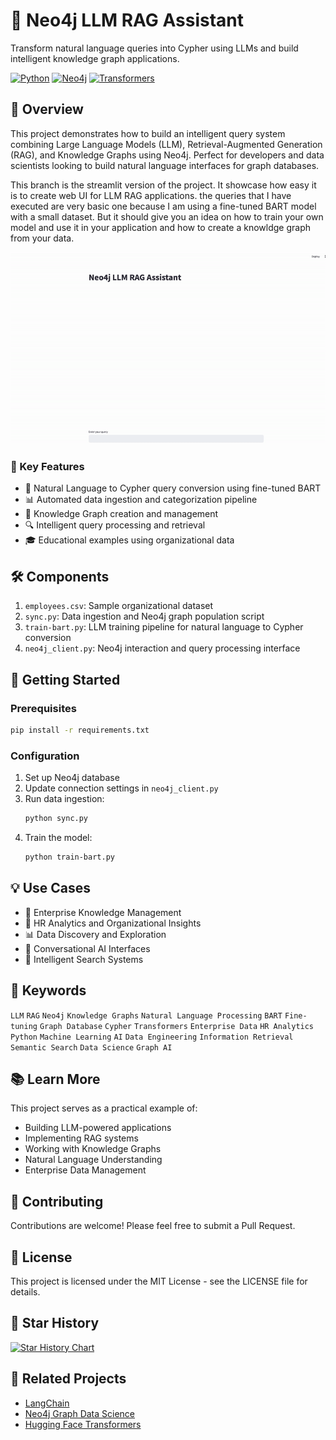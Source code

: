 # 🚀 Neo4j LLM RAG Assistant

Transform natural language queries into Cypher using LLMs and build intelligent knowledge graph applications.

[![Python](https://img.shields.io/badge/Python-3.8%2B-blue)]()
[![Neo4j](https://img.shields.io/badge/Neo4j-5.0%2B-blue)]()
[![Transformers](https://img.shields.io/badge/Transformers-latest-green)]()

## 🎯 Overview

This project demonstrates how to build an intelligent query system combining Large Language Models (LLM), Retrieval-Augmented Generation (RAG), and Knowledge Graphs using Neo4j. Perfect for developers and data scientists looking to build natural language interfaces for graph databases.

This branch is the streamlit version of the project. It showcase how easy it is to create web UI for LLM RAG applications. the queries that I have executed are very basic one because I am using a fine-tuned BART model with a small dataset. But it should give you an idea on how to train your own model and use it in your application and how to create a knowldge graph from your data.

![](/streamlit.gif)

### 🌟 Key Features

- 🤖 Natural Language to Cypher query conversion using fine-tuned BART
- 📊 Automated data ingestion and categorization pipeline
- 🎯 Knowledge Graph creation and management
- 🔍 Intelligent query processing and retrieval
- 🎓 Educational examples using organizational data

## 🛠️ Components

1. `employees.csv`: Sample organizational dataset
2. `sync.py`: Data ingestion and Neo4j graph population script
3. `train-bart.py`: LLM training pipeline for natural language to Cypher conversion
4. `neo4j_client.py`: Neo4j interaction and query processing interface

## 🚀 Getting Started

### Prerequisites

```bash
pip install -r requirements.txt
```

### Configuration

1. Set up Neo4j database
2. Update connection settings in `neo4j_client.py`
3. Run data ingestion:
   ```bash
   python sync.py
   ```
4. Train the model:
   ```bash
   python train-bart.py
   ```

## 💡 Use Cases

- 🏢 Enterprise Knowledge Management
- 👥 HR Analytics and Organizational Insights
- 📊 Data Discovery and Exploration
- 🤖 Conversational AI Interfaces
- 🎯 Intelligent Search Systems

## 🔑 Keywords

`LLM` `RAG` `Neo4j` `Knowledge Graphs` `Natural Language Processing` `BART` `Fine-tuning` `Graph Database` `Cypher` `Transformers` `Enterprise Data` `HR Analytics` `Python` `Machine Learning` `AI` `Data Engineering` `Information Retrieval` `Semantic Search` `Data Science` `Graph AI`

## 📚 Learn More

This project serves as a practical example of:

- Building LLM-powered applications
- Implementing RAG systems
- Working with Knowledge Graphs
- Natural Language Understanding
- Enterprise Data Management

## 🤝 Contributing

Contributions are welcome! Please feel free to submit a Pull Request.

## 📝 License

This project is licensed under the MIT License - see the LICENSE file for details.

## 🌟 Star History

[![Star History Chart](https://api.star-history.com/svg?repos=khanof89/neo4j-llm-rag-assistant&type=Date)](https://star-history.com/#khano8f9/neo4j-llm-rag-assistant&Date)

## 🔗 Related Projects

- [LangChain](https://github.com/hwchase17/langchain)
- [Neo4j Graph Data Science](https://github.com/neo4j/graph-data-science)
- [Hugging Face Transformers](https://github.com/huggingface/transformers)
